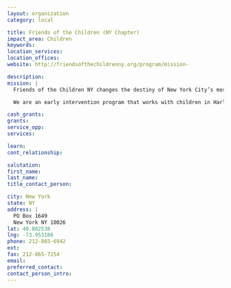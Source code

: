 ```yaml
---
layout: organization
category: local

title: Friends of the Children (NY Chapter)
impact_area: Children
keywords: 
location_services: 
location_offices: 
website: http://friendsofthechildrenny.org/program/mission-

description: 
mission: |
  Friends of the Children NY changes the destiny of New York City’s most vulnerable children…one child at a time.

  We are an early intervention program that works with children in Harlem from kindergarten and stays with them through high school graduation. We break the cycle of poverty through education and exposure to activities that encourage and promote social and emotional development. Friends of the Children NY takes a holistic approach to youth development, helping our 

cash_grants: 
grants: 
service_opp: 
services: 

learn: 
cont_relationship: 

salutation: 
first_name: 
last_name: 
title_contact_person: 

city: New York
state: NY
address: |
  PO Box 1649    
  New York NY 10026
lat: 40.802538
lng: -73.953186
phone: 212-865-6942
ext: 
fax: 212-865-7254
email: 
preferred_contact: 
contact_person_intro: 
---
```

